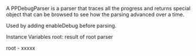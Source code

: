 A PPDebugParser is  a parser that traces all the progress and returns special object that can be browsed to see how the parsing advanced over a time.

Used by adding enableDebug before parsing.

Instance Variables
	root:		result of root parser

root
	- xxxxx
